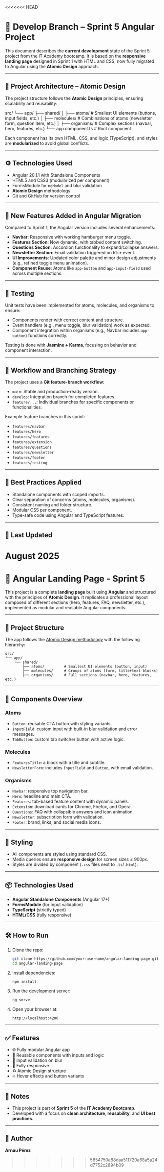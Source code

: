 <<<<<<< HEAD
# 🚀 Develop Branch – Sprint 5 Angular Project

This document describes the **current development** state of the Sprint 5 project from the IT Academy bootcamp. It is based on the **responsive landing page** designed in Sprint 1 with HTML and CSS, now fully migrated to Angular using the **Atomic Design** approach.

---

## 🧱 Project Architecture – Atomic Design

The project structure follows the **Atomic Design** principles, ensuring scalability and reusability:

src/
└── app/
├── shared/
│ ├── atoms/ # Smallest UI elements (buttons, input fields, etc.)
│ ├── molecules/ # Combinations of atoms (newsletter form, question item, etc.)
│ ├── organisms/ # Complex sections (navbar, hero, features, etc.)
└── app.component.ts # Root component

Each component has its own HTML, CSS, and logic (TypeScript), and styles are **modularized** to avoid global conflicts.

---

## ⚙️ Technologies Used

- Angular 20.1.1 with Standalone Components
- HTML5 and CSS3 (modularized per component)
- FormsModule for `ngModel` and blur validation
- **Atomic Design** methodology
- Git and GitHub for version control

---

## 🔧 New Features Added in Angular Migration

Compared to Sprint 1, the Angular version includes several enhancements:

- **Navbar**: Responsive with working hamburger menu toggle.
- **Features Section**: Now dynamic, with tabbed content switching.
- **Questions Section**: Accordion functionality to expand/collapse answers.
- **Newsletter Section**: Email validation triggered on `blur` event.
- **UI Improvements**: Updated color palette and minor design adjustments (e.g., refined toggle menu animation).
- **Component Reuse**: Atoms like `app-button` and `app-input-field` used across multiple sections.

---

## 🧪 Testing

Unit tests have been implemented for atoms, molecules, and organisms to ensure:

- Components render with correct content and structure.
- Event handlers (e.g., menu toggle, blur validation) work as expected.
- Component integration within organisms (e.g., Navbar includes `app-button`) functions correctly.

Testing is done with **Jasmine + Karma**, focusing on behavior and component interaction.

---

## 📂 Workflow and Branching Strategy

The project uses a **Git feature-branch workflow**:

- `main`: Stable and production-ready version.
- `develop`: Integration branch for completed features.
- `feature/...`: Individual branches for specific components or functionalities.

Example feature branches in this sprint:
- `features/navbar`
- `features/hero`
- `features/features`
- `features/extension`
- `features/questions`
- `features/newsletter`
- `features/footer`
- `features/testing`

---

## 🧠 Best Practices Applied

- Standalone components with scoped imports.
- Clear separation of concerns (atoms, molecules, organisms).
- Consistent naming and folder structure.
- Modular CSS per component.
- Type-safe code using Angular and TypeScript features.

---

## 📅 Last Updated

**August 2025**
=======
# 🚀 Angular Landing Page - Sprint 5

This project is a complete **landing page** built using **Angular** and structured with the principles of **Atomic Design**. It replicates a professional layout composed of different sections (hero, features, FAQ, newsletter, etc.), implemented as modular and reusable Angular components.

---

## 🧱 Project Structure

The app follows the [Atomic Design methodology](https://bradfrost.com/blog/post/atomic-web-design/) with the following hierarchy:

```
src/
└── app/
    └── shared/
        ├── atoms/         # Smallest UI elements (button, input)
        ├── molecules/     # Groups of atoms (form, title+text blocks)
        ├── organisms/     # Full sections (navbar, hero, features, etc.)
```

---

## 🧩 Components Overview

### Atoms
- `Button`: reusable CTA button with styling variants.
- `InputField`: custom input with built-in blur validation and error messages.
- `TabButton`: custom tab switcher button with active logic.

### Molecules
- `FeaturesTitle`: a block with a title and subtitle.
- `NewsletterForm`: includes `InputField` and `Button`, with email validation.

### Organisms
- `Navbar`: responsive top navigation bar.
- `Hero`: headline and main CTA.
- `Features`: tab-based feature content with dynamic panels.
- `Extension`: download cards for Chrome, Firefox, and Opera.
- `Questions`: FAQ with collapsible answers and icon animation.
- `Newsletter`: subscription form with validation.
- `Footer`: brand, links, and social media icons.

---

## 🎨 Styling

- All components are styled using standard CSS.
- Media queries ensure **responsive design** for screen sizes ≤ 900px.
- Styles are divided by component (`.css` files next to `.ts`/`.html`).

---

## 📦 Technologies Used

- **Angular Standalone Components** (Angular 17+)
- **FormsModule** (for input validation)
- **TypeScript** (strictly typed)
- **HTML/CSS** (fully responsive)

---

## 🛠️ How to Run

1. Clone the repo:
   ```bash
   git clone https://github.com/your-username/angular-landing-page.git
   cd angular-landing-page
   ```

2. Install dependencies:
   ```bash
   npm install
   ```

3. Run the development server:
   ```bash
   ng serve
   ```

4. Open your browser at:
   ```
   http://localhost:4200
   ```

---

## ✅ Features

- 🌐 Fully modular Angular app
- 🔁 Reusable components with inputs and logic
- 🧪 Input validation on blur
- 📱 Fully responsive
- ♻️ Atomic Design structure
- 🔥 Hover effects and button variants

---

## 📌 Notes

- This project is part of **Sprint 5** of the **IT Academy Bootcamp**.
- Developed with a focus on **clean architecture**, **reusability**, and **UI best practices**.

---

## 🧠 Author

**Arnau Pérez**  
>>>>>>> 5654750a88daa511720a68a5a24d7752c2894b09
